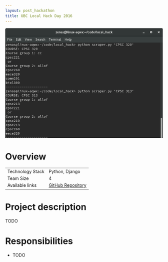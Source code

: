 ```yaml
---
layout: post_hackathon
title: UBC Local Hack Day 2016
---
```

<img src="/images/fulls/local-hack-cover.png" class="fit image shadow">

<h1>Overview</h1>
<table>
<tr><td><span class="icon fa-cog"></span> Technology Stack</td>
<td>Python, Django</td></tr>
<tr><td><span class="icon fa-users"></span> Team Size</td>
<td>4</td></tr>
<tr><td><span class="icon fa-share-alt"></span>  Available links</td>
<td><a href = "https://github.com/LocalHackDayUBC/local_hack">GitHub Repository</a></td></tr>
</table>

<h1>Project description</h1>
TODO

<h1>Responsibilities</h1>
<ul>
<li>TODO</li>
</ul>

